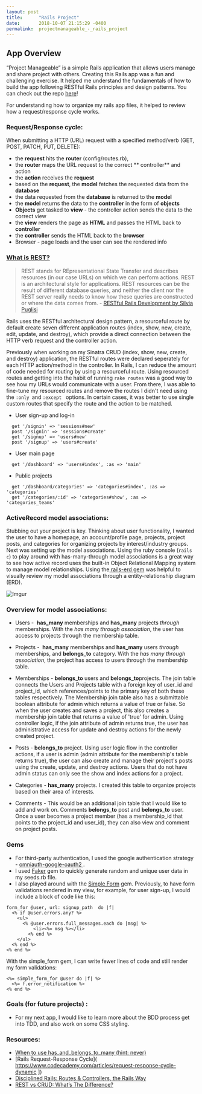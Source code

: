 ```yaml
---
layout: post
title:      "Rails Project"
date:       2018-10-07 21:15:29 -0400
permalink:  projectmanageable_-_rails_project
---
```





## App Overview
“Project Manageable” is a simple Rails application that allows users manage and share project with others. Creating this Rails app was a fun and challenging exercise. It helped me understand the fundamentals of how to build the app following RESTful Rails principles and design patterns. You can check out the repo [here](https://github.com/JulJen/project_manageable_app/)!

For understanding how to organize my rails app files, it helped to review how a request/response cycle works. 

### Request/Response cycle:

When submitting a HTTP (URL) request with a specified method/verb (GET, POST, PATCH, PUT, DELETE):
*  the **request** hits the **router** (config/routes.rb),
* the **router** maps the URL request to the correct ** controller** and action
* the **action** receives the **request**
* based on the **request**, the **model** fetches the requested data from the **database**
* the data requested from the **database** is returned to the **model**
* the **model** returns the data to the **controller** in the form of **objects**
* **Objects** get tasked to **view** - the controller action sends the data to the correct view 
* the **view** renders the page as **HTML** and passes the HTML back to **controller**
* the **controller** sends the HTML back to the **browser**
* Browser - page loads and the user can see the rendered info


### [What is REST?](https://www.youtube.com/watch?v=a2igBE6oRhE)

> REST stands for REpresentational State Transfer and describes resources (in our case URLs) on which we can perform actions. REST is an architectural style for applications. REST resources can be the result of different database queries, and neither the client nor the REST server really needs to know how these queries are constructed or where the data comes from.  - [RESTful Rails Development by Silvia Puglisi](https://www.oreilly.com/library/view/restful-rails-development/9781491910849/ch04.html)
> 

Rails uses the RESTful architectural design pattern, a resourceful route by default create seven different application routes (index, show, new, create, edit, update, and destroy), which provide a direct connection between the HTTP verb request and the controller action. 

Previously when working on my Sinatra CRUD (index, show, new, create, and destroy) application, the RESTful routes were declared seperately for each HTTP action/method in the controller. In Rails, I can reduce the amount of code needed for routing by using a resourceful route. Using resourced routes and getting into the habit of running `rake routes` was a good way to see how my URLs would communicate with a user. From there, I was able to fine-tune my resourced routes and remove the routes I didn't need using the `:only `and `:except ` options. In certain cases, it was better to use single custom routes that specify the route and the action to be matched.

* User sign-up and log-in
```
  get '/signin' => 'sessions#new'
  post '/signin' => 'sessions#create'
  get '/signup' => 'users#new'
  post '/signup' => 'users#create'
```

* User main page
```
  get '/dashboard' => 'users#index', :as => 'main'
```

* Public projects
```
  get '/dashboard/categories' => 'categories#index', :as => 'categories'
  get '/categories/:id' => 'categories#show', :as => 'categories_teams'
```


### ActiveRecord model associations:


Stubbing out your project is key.  Thinking about user functionality, I wanted the user to have a homepage, an account/profile page, projects,  project posts,  and categories for organizing projects by interest/industry groups. Next was setting up the model associations. Using the ruby console (`rails c`) to play around with has-many-through model associations is a great way to see how active record uses the built-in Object Relational Mapping system to manage model relationships. Using the[ rails-erd gem](https://github.com/voormedia/rails-erd) was helpful to visually review my model associations through a entity-relationship diagram (ERD).



![Imgur](https://i.imgur.com/nKdY2DYl.jpg)

### Overview for model associations:

* Users -  **has_many** memberships and **has_many** projects *through* memberships. With the *has many through association*, the user has access to projects through the membership table. 

* Projects -  **has_many** memberships and **has_many** users *through* memberships, and **belongs_to** category. With the *has many through association*, the project has access to users through the membership table. 

* Memberships - **belongs_to** users and **belongs_to**projects. The join table connects the Users and Projects table with a foreign key of user_id and project_id, which references/points to the primary key of both these tables respectively. The Membership join table also has a submittable boolean attribute for admin which returns a value of true or false. So when the user creates and saves a project, this also creates a membership join table that returns a value of 'true' for admin. Using controller logic, if the join attribute of admin returns true, the user has administrative access for update and destroy actions for the newly created project. 

* Posts - **belongs_to** project. Using user logic flow in the controller actions, if a user is admin (admin attribute for the membership's table returns true), the user can also create and manage their project's posts using the create, update, and destroy actions. Users that do not have admin status can only see the show and index actions for a project. 

* Categories - **has_many** projects. I created this table to organize projects based on their area of interests. 

* Comments - This would be an additional join table that I would like to add and work on. Comments   **belongs_to** post and **belongs_to** user. Once a user becomes a project member (has a membership_id that points to the project_id and user_id), they can also view and comment on project posts. 


### Gems
* For third-party authentication, I used the google authentication strategy - [omniauth-google-oauth2 ](https://github.com/zquestz/omniauth-google-oauth2). 
* I used [Faker](https://github.com/stympy/faker) gem to quickly generate random and unique user data in my seeds.rb file. 
* I also played around with the [Simple Form](https://github.com/plataformatec/simple_form) gem. Previously, to have form validations rendered in my view, for example, for user sign-up, I would include a block of code like this:
```
form_for @user, url: signup_path  do |f|
  <% if @user.errors.any? %>
    <ul>
      <% @user.errors.full_messages.each do |msg| %>
	      <li><%= msg %></li>
	    <% end %>
    </ul>
  <% end %>
<% end %>
```
With the simple_form gem, I can write fewer lines of code and still render my form validations:
```
<%= simple_form_for @user do |f| %>
  <%= f.error_notification %>
<% end %>
```

### Goals (for future projects) :

* For my next app, I would like to learn more about the BDD process get into TDD, and also work on some CSS styling. 

### Resources:
* [When to use has_and_belongs_to_many (hint: never)](https://flatironschool.com/blog/why-you-dont-need-has-and-belongs-to-many/)
* [Rails Request-Response Cycle]( https://www.codecademy.com/articles/request-response-cycle-dynamic
])
* [Disciplined Rails: Routes & Controllers, the Rails Way](https://medium.com/@jaryl/disciplined-rails-models-controllers-the-rails-way-bbc940822136)
* [REST vs CRUD: What’s The Difference?](https://www.bmc.com/blogs/rest-vs-crud-whats-the-difference/)





